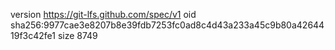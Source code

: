 version https://git-lfs.github.com/spec/v1
oid sha256:9977cae3e8207b8e39fdb7253fc0ad8c4d43a233a45c9b80a4264419f3c42fe1
size 8749
